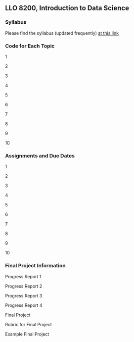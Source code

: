 ## LLO 8200, Introduction to Data Science

### Syllabus

Please find the syllabus (updated frequently) [at this link](https://raw.githack.com/wdoyle42/ll0_8200_summer_21/main/LLO-8200-Syllabus.html)

### Code for Each Topic

1

2

3

4

5

6

7

8

9

10


### Assignments and Due Dates

1

2

3

4

5

6

7

8

9

10

### Final Project Information

Progress Report 1

Progress Report 2

Progress Report 3

Progress Report 4

Final Project

Rubric for Final Project

Example Final Project



